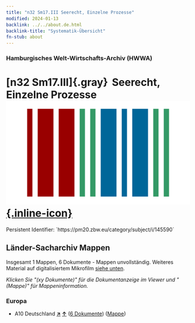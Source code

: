 ```yaml
---
title: "n32 Sm17.III Seerecht, Einzelne Prozesse"
modified: 2024-01-13
backlink: ../../about.de.html
backlink-title: "Systematik-Übersicht"
fn-stub: about
---
```


### Hamburgisches Welt-Wirtschafts-Archiv (HWWA)

# [n32 Sm17.III]{.gray}&#8201; Seerecht, Einzelne Prozesse &#160; [![Wikidata](/images/Wikidata-logo.svg "Wikidata"){.inline-icon}](http://www.wikidata.org/entity/Q104711174)

<div class="hint">Persistent Identifier: `https://pm20.zbw.eu/category/subject/i/145590`</div>







## Länder-Sacharchiv Mappen






Insgesamt 1 Mappen, 6 Dokumente - Mappen unvollständig. Weiteres Material auf digitalisiertem Mikrofilm [siehe unten](#filmsections).

_Klicken Sie "(xy Dokumente)" für die Dokumentanzeige im Viewer und "(Mappe)" für Mappeninformation._




### Europa

- A10 Deutschland [**&nearr;**](../../../geo/i/126128/about.de.html "Deutschland (alle Mappen)") [**&uarr;**](../../../geo/about.de.html#A10 "Ländersystematik") (<a href="https://pm20.zbw.eu/iiifview/folder/sh/126128,145590" title="über: Deutschland : Seerecht, Einzelne Prozesse" target="_blank">6 Dokumente</a>) ([Mappe](../../../../folder/sh/1261xx/126128/1455xx/145590/about.de.html))



<a id="filmsections" />













